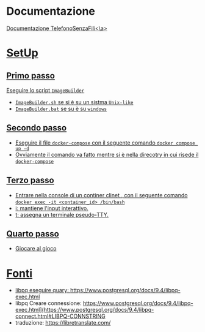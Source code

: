 # Documentazione
<a target="_blanck" href="https://github.com/FlorindoDev/TelefonoSenzaFili/blob/master/Doc%20LSO.pdf">Documentazione TelefonoSenzaFili<\a>

# SetUp

## Primo passo
Eseguire lo script `ImageBuilder`<br>
- `ImageBuilder.sh` se si è su un sistma `Unix-like` <br>
- `ImageBuilder.bat` se su è su `windows` <br>

## Secondo passo
- Eseguire il file `docker-compose` con il seguente comando `docker compose up -d` <br>
- Ovviamente il comando va fatto mentre si è nella direcotry in cui risede il `docker-compose` <br>

## Terzo passo
- Entrare nella console di un continer clinet , con il seguente comando `docker exec -it <container_id> /bin/bash` <br>
- i: mantiene l'input interattivo. <br>
- t: assegna un terminale pseudo-TTY. <br>

## Quarto passo
- Giocare al gioco <br>

# Fonti
- libpq eseguire quary: https://www.postgresql.org/docs/9.4/libpq-exec.html
- libpq Creare connessione: https://www.postgresql.org/docs/9.4/libpq-exec.html](https://www.postgresql.org/docs/9.4/libpq-connect.html#LIBPQ-CONNSTRING
- traduzione: https://libretranslate.com/




